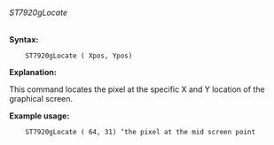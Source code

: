 <div class="section">

<div class="titlepage">

<div>

<div>

###### <span id="st7920glocate"></span>ST7920gLocate

</div>

</div>

</div>

<span class="strong">**Syntax:**</span>

``` screen
    ST7920gLocate ( Xpos, Ypos)
```

<span class="strong">**Explanation:**</span>

This command locates the pixel at the specific X and Y location of the
graphical screen.

<span class="strong">**Example usage:**</span>

``` screen
    ST7920gLocate ( 64, 31) ‘the pixel at the mid screen point
```

</div>
